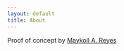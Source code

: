 ```yaml
---
layout: default
title: About
---
```


Proof of concept by [Maykoll A. Reyes](https://github.com/MKReyesH)